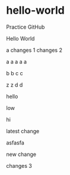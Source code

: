 # hello-world
Practice GitHub

Hello World

a
changes 1
changes 2

a
a
a
a
a

b
b
c
c

z
z
d
d

hello

low

hi

latest change

asfasfa

new change

changes 3
